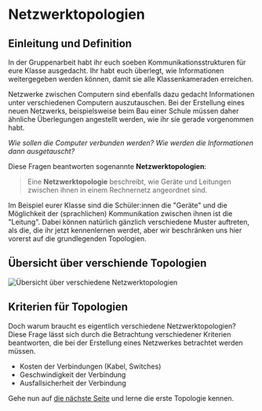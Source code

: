 # Netzwerktopologien

## Einleitung und Definition

In der Gruppenarbeit habt ihr euch soeben Kommunikationsstrukturen für eure Klasse ausgedacht. Ihr habt euch überlegt, wie Informationen weitergegeben werden können, damit sie alle Klassenkameraden erreichen.

Netzwerke zwischen Computern sind ebenfalls dazu gedacht Informationen unter verschiedenen Computern auszutauschen. Bei der Erstellung eines neuen Netzwerks, beispielsweise beim Bau einer Schule müssen daher ähnliche Überlegungen angestellt werden, wie ihr sie gerade vorgenommen habt.

*Wie sollen die Computer verbunden werden? Wie werden die Informationen dann ausgetauscht?*

Diese Fragen beantworten sogenannte **Netzwerktopologien**:

> Eine **Netzwerktopologie** beschreibt, wie Geräte und Leitungen zwischen ihnen in einem Rechnernetz angeordnet sind.

Im Beispiel eurer Klasse sind die Schüler:innen die "Geräte" und die Möglichkeit der (sprachlichen) Kommunikation zwischen ihnen ist die "Leitung". Dabei können natürlich gänzlich verschiedene Muster auftreten, als die, die ihr jetzt kennenlernen werdet, aber wir beschränken uns hier vorerst auf die grundlegenden Topologien.

## Übersicht über verschiende Topologien

![Übersicht über verschiedene Netzwerktopologien](https://upload.wikimedia.org/wikipedia/commons/a/af/NetzwerkTopologien.png 'Übersicht über einige Netzwerktopologien')

## Kriterien für Topologien

Doch warum braucht es eigentlich verschiedene Netzwerktopologien? Diese Frage lässt sich durch die Betrachtung verschiedener Kriterien beantworten, die bei der Erstellung eines Netzwerkes betrachtet werden müssen.

- Kosten der Verbindungen (Kabel, Switches)
- Geschwindigkeit der Verbindung
- Ausfallsicherheit der Verbindung


Gehe nun auf [die nächste Seite](/bus) und lerne die erste Topologie kennen.

